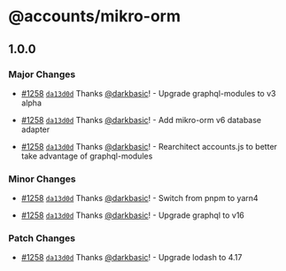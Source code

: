 # @accounts/mikro-orm

## 1.0.0

### Major Changes

- [#1258](https://github.com/accounts-js/accounts/pull/1258) [`da13d0d`](https://github.com/accounts-js/accounts/commit/da13d0dc96f05b83f28d5d367d1dc96a00210bf8) Thanks [@darkbasic](https://github.com/darkbasic)! - Upgrade graphql-modules to v3 alpha

- [#1258](https://github.com/accounts-js/accounts/pull/1258) [`da13d0d`](https://github.com/accounts-js/accounts/commit/da13d0dc96f05b83f28d5d367d1dc96a00210bf8) Thanks [@darkbasic](https://github.com/darkbasic)! - Add mikro-orm v6 database adapter

- [#1258](https://github.com/accounts-js/accounts/pull/1258) [`da13d0d`](https://github.com/accounts-js/accounts/commit/da13d0dc96f05b83f28d5d367d1dc96a00210bf8) Thanks [@darkbasic](https://github.com/darkbasic)! - Rearchitect accounts.js to better take advantage of graphql-modules

### Minor Changes

- [#1258](https://github.com/accounts-js/accounts/pull/1258) [`da13d0d`](https://github.com/accounts-js/accounts/commit/da13d0dc96f05b83f28d5d367d1dc96a00210bf8) Thanks [@darkbasic](https://github.com/darkbasic)! - Switch from pnpm to yarn4

- [#1258](https://github.com/accounts-js/accounts/pull/1258) [`da13d0d`](https://github.com/accounts-js/accounts/commit/da13d0dc96f05b83f28d5d367d1dc96a00210bf8) Thanks [@darkbasic](https://github.com/darkbasic)! - Upgrade graphql to v16

### Patch Changes

- [#1258](https://github.com/accounts-js/accounts/pull/1258) [`da13d0d`](https://github.com/accounts-js/accounts/commit/da13d0dc96f05b83f28d5d367d1dc96a00210bf8) Thanks [@darkbasic](https://github.com/darkbasic)! - Upgrade lodash to 4.17
